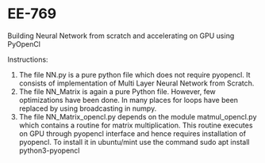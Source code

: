# EE-769
Building Neural Network from scratch and accelerating on GPU using PyOpenCl 

Instructions:
1. The file NN.py is a pure python file which does not require pyopencl. It consists of implementation of Multi Layer Neural    Network from Scratch.
2. The file NN_Matrix is again a pure Python file. However, few optimizations have been done. In many places for loops have been replaced by using broadcasting in numpy.
3. The file NN_Matrix_opencl.py depends on the module matmul_opencl.py which contains a routine for matrix multiplication. This routine executes on GPU through pyopencl interface and hence requires installation of pyopencl. To install it in ubuntu/mint use the command sudo apt install python3-pyopencl
